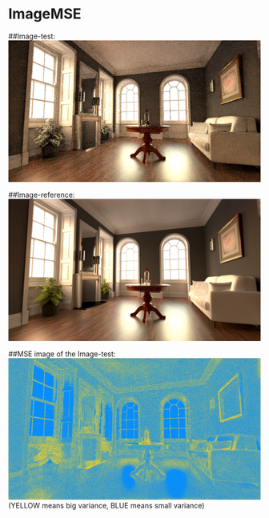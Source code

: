# ImageMSE

##Image-test:
![1](https://github.com/libingzeng/ImageMSE/blob/master/tests/living-room_pfmlt_m310_6629s.png)

##Image-reference:
![2](https://github.com/libingzeng/ImageMSE/blob/master/tests/reference/living-room-reference.png)

##MSE image of the Image-test:
![3](https://github.com/libingzeng/ImageMSE/blob/master/tests/living-room_pfmlt_m310_6629s-mse.png)
(YELLOW means big variance, BLUE means small variance)

